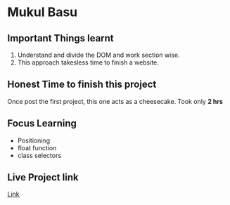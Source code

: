 # Mukul Basu

## Important Things learnt
1. Understand and divide the DOM and work section wise.
2. This approach takesless time to finish a website.

## Honest Time to finish this project

Once post the first project, this one acts as a cheesecake. Took only **2 hrs**

## Focus Learning
- Positioning
- float function
- class selectors

## Live Project link
[Link](https://liveproject2.netlify.app "Livelink")
